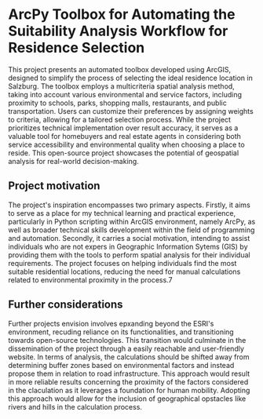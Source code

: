 # ArcPy Toolbox for Automating the Suitability Analysis Workflow for Residence Selection
This project presents an automated toolbox developed using ArcGIS, designed to simplify the process of selecting the ideal residence location in Salzburg. The toolbox employs a multicriteria spatial analysis method, taking into account various environmental and service factors, including proximity to schools, parks, shopping malls, restaurants, and public transportation. Users can customize their preferences by assigning weights to criteria, allowing for a tailored selection process. While the project prioritizes technical implementation over result accuracy, it serves as a valuable tool for homebuyers and real estate agents in considering both service accessibility and environmental quality when choosing a place to reside. This open-source project showcases the potential of geospatial analysis for real-world decision-making.

## Project motivation

The project's inspiration encompasses two primary aspects. Firstly, it aims to serve as a place for my technical learning and practical experience, particularly in Python scripting within ArcGIS environment, namely ArcPy, as well as broader technical skills development within the field of programming and automation. Secondly, it carries a social motivation, intending to assist individuals who are not expers in Geographic Information Sytems (GIS) by providing them with the tools to perform spatial analysis for their individual requirements. The project focuses on helping individuals find the most suitable residential locations, reducing the need for manual calculations related to environmental proximity in the process.7

## Further considerations

Further projects envision involves epxanding beyond the ESRI's environment, recuding reliance on its functionalities, and transitioning towards open-source technologies. This transition would culminate in the dissemination of the project through a easily reachable and user-friendly website. In terms of analysis, the calculations should be shifted away from determining buffer zones based on environmental factors and instead propose them in relation to road infrastructure. This approach would result in more reliable results concerning the proximity of the factors considered in the claculation as it leverages a foundation for human mobility. Adopting this approach would allow for the inclusion of geographical opstacles like rivers and hills in the calculation process.
